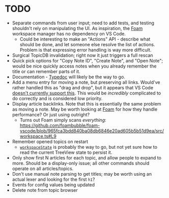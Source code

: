 # TODO

- Separate commands from user input; need to add tests, and testing shouldn't rely on manipulating
  the UI. As inspiration, the [Foam](https://github.com/foambubble/foam-workspace-manager) workspace
  manager has no dependency on VS Code.
  - Could be interesting to make an "Actions" API - describe what should be done, and let someone
    else resolve the list of actions. Problem is that expressing error handling is way more
    difficult.
- Surgical TopicDB invalidation; right now it just triggers a full rescan
- Quick pick options for "Copy Note ID", "Create Note", and "Open Note"; would be nice quickly
  access notes when you already remember the title or can remember parts of it.
- Documentation - [Typedoc](http://typedoc.org/) will likely be the way to go.
- Add a menu entry for moving a note, but preserving all links. Would've rather handled this as
  "drag and drop", but it appears that VS Code
  [doesn't currently support this](https://github.com/Microsoft/vscode/issues/32592). This would be
  _incredibly_ complicated to do correctly and is considered low priority.
- Display article backlinks. Note that this is essentially the same problem as moving a note. May be
  worth looking at [Foam](https://github.com/foambubble/foam) for how they handle performance? Or
  just using outright?
  - Turns out Foam simply scans _everything_:
    https://github.com/foambubble/foam-vscode/blob/965fca3bdd840ba08db6846e20ad605b5b51d9ea/src/workspace.ts#L9
- Remember opened topics on restart
  - [`workspaceState`](https://code.visualstudio.com/api/extension-capabilities/common-capabilities#data-storage)
    is probably the way to go, but not yet sure how to read the current TreeView state to persist it.
- Only show first N articles for each topic, and allow people to expand to more. Should be a
  display-only issue; all other commands should operate on all articles/topics.
- Don't use manual note parsing to get titles; may be worth using an actual lexer and looking for
  the first `h1`?
- Events for config values being updated
- Delete note from topic browser

